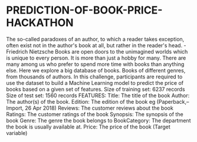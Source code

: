 # PREDICTION-OF-BOOK-PRICE-HACKATHON
The so-called paradoxes of an author, to which a reader takes exception, often exist not in the author's book at all, but rather in the reader's head. - Friedrich Nietzsche Books are open doors to the unimagined worlds which is unique to every person. It is more than just a hobby for many. There are many among us who prefer to spend more time with books than anything else. Here we explore a big database of books. Books of different genres, from thousands of authors. In this challenge, participants are required to use the dataset to build a Machine Learning model to predict the price of books based on a given set of features. Size of training set: 6237 records Size of test set: 1560 records FEATURES: Title: The title of the book Author: The author(s) of the book. Edition: The edition of the book eg (Paperback,– Import, 26 Apr 2018) Reviews: The customer reviews about the book Ratings: The customer ratings of the book Synopsis: The synopsis of the book Genre: The genre the book belongs to BookCategory: The department the book is usually available at. Price: The price of the book (Target variable)
